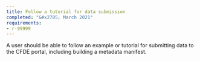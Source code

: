 ```yaml
---
title: Follow a tutorial for data submission
completed: "&#x2705; March 2021"
requirements:
- r-99999
---
```


A user should be able to follow an example or tutorial for submitting data to the CFDE portal, including building a metadata manifest.
